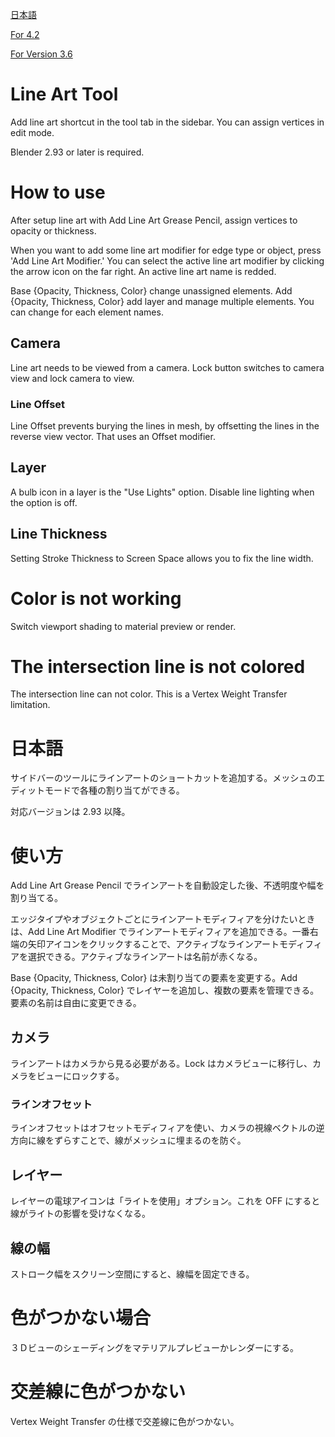 [日本語](#日本語)

[For 4.2](https://github.com/dskjal/Line-Art-Tool/releases/tag/release)

[For Version 3.6](https://github.com/dskjal/Line-Art-Tool/blob/main/lineart_tool360.py)

# Line Art Tool
Add line art shortcut in the tool tab in the sidebar. You can assign vertices in edit mode.  

Blender 2.93 or later is required.

# How to use
After setup line art with Add Line Art Grease Pencil, assign vertices to opacity or thickness.  

When you want to add some line art modifier for edge type or object, press 'Add Line Art Modifier.' You can select the active line art modifier by clicking the arrow icon on the far right. An active line art name is redded.  

Base {Opacity, Thickness, Color} change unassigned elements. Add {Opacity, Thickness, Color} add layer and manage multiple elements. You can change for each element names.

## Camera
Line art needs to be viewed from a camera. Lock button switches to camera view and lock camera to view.

### Line Offset
Line Offset prevents burying the lines in mesh, by offsetting the lines in the reverse view vector. That uses an Offset modifier.

## Layer
A bulb icon in a layer is the "Use Lights" option. Disable line lighting when the option is off.

## Line Thickness
Setting Stroke Thickness to Screen Space allows you to fix the line width.

# Color is not working
Switch viewport shading to material preview or render.

# The intersection line is not colored
The intersection line can not color. This is a Vertex Weight Transfer limitation.

# 日本語
サイドバーのツールにラインアートのショートカットを追加する。メッシュのエディットモードで各種の割り当てができる。  

対応バージョンは 2.93 以降。  

# 使い方 
Add Line Art Grease Pencil でラインアートを自動設定した後、不透明度や幅を割り当てる。  

エッジタイプやオブジェクトごとにラインアートモディフィアを分けたいときは、Add Line Art Modifier でラインアートモディフィアを追加できる。一番右端の矢印アイコンをクリックすることで、アクティブなラインアートモディフィアを選択できる。アクティブなラインアートは名前が赤くなる。  

Base {Opacity, Thickness, Color} は未割り当ての要素を変更する。Add {Opacity, Thickness, Color} でレイヤーを追加し、複数の要素を管理できる。要素の名前は自由に変更できる。 

## カメラ
ラインアートはカメラから見る必要がある。Lock はカメラビューに移行し、カメラをビューにロックする。  

### ラインオフセット 
ラインオフセットはオフセットモディフィアを使い、カメラの視線ベクトルの逆方向に線をずらすことで、線がメッシュに埋まるのを防ぐ。  

## レイヤー 
レイヤーの電球アイコンは「ライトを使用」オプション。これを OFF にすると線がライトの影響を受けなくなる。  

## 線の幅
ストローク幅をスクリーン空間にすると、線幅を固定できる。

# 色がつかない場合 
３Ｄビューのシェーディングをマテリアルプレビューかレンダーにする。  

# 交差線に色がつかない 
Vertex Weight Transfer の仕様で交差線に色がつかない。  
